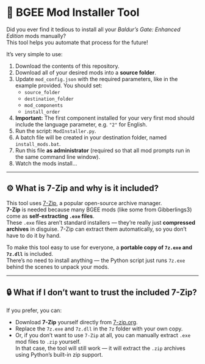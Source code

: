 # 🔧 BGEE Mod Installer Tool

Did you ever find it tedious to install all your *Baldur’s Gate: Enhanced Edition* mods manually?  
This tool helps you automate that process for the future!

It’s very simple to use:

1. Download the contents of this repository.  
2. Download all of your desired mods into a **source folder**.  
3. Update `mod_config.json` with the required parameters, like in the example provided. You should set:
   - `source_folder`
   - `destination_folder`
   - `mod_components`
   - `install_order`
4. **Important:** The first component installed for your very first mod should include the language parameter, e.g. `"2"` for English.
5. Run the script: `ModInstaller.py`.  
6. A batch file will be created in your destination folder, named `install_mods.bat`.  
7. Run this file **as administrator** (required so that all mod prompts run in the same command line window).
8. Watch the mods install...

---

## ⚙️ What is 7-Zip and why is it included?

This tool uses [7-Zip](https://www.7-zip.org/), a popular open-source archive manager.  
**7-Zip** is needed because many BGEE mods (like some from Gibberlings3) come as **self-extracting `.exe` files**.  
These `.exe` files aren’t standard installers — they’re really just **compressed archives** in disguise. 7-Zip can extract them automatically, so you don’t have to do it by hand.

To make this tool easy to use for everyone, a **portable copy of `7z.exe` and `7z.dll`** is included.  
There’s no need to install anything — the Python script just runs `7z.exe` behind the scenes to unpack your mods.

---

## 🔒 What if I don’t want to trust the included 7-Zip?

If you prefer, you can:
- Download **7-Zip** yourself directly from [7-zip.org](https://www.7-zip.org/).
- Replace the `7z.exe` and `7z.dll` in the `7z` folder with your own copy.
- Or, if you don’t want to use `7-Zip` at all, you can manually extract `.exe` mod files to `.zip` yourself.  
  In that case, the tool will still work — it will extract the `.zip` archives using Python’s built-in zip support.
